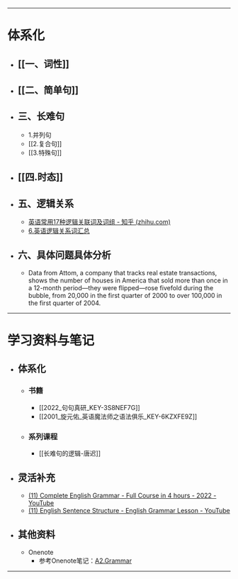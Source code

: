 ----
# 体系化
- ## [[一、词性]]
- ## [[二、简单句]]
- ## 三、长难句
	- 1.并列句
	- [[2.复合句]]
	- [[3.特殊句]]
- ## [[四.时态]]
- ## 五、逻辑关系
	- [英语常用17种逻辑关联词及词组 - 知乎 (zhihu.com)](https://zhuanlan.zhihu.com/p/44156385)
	- [6.英语逻辑关系词汇总](onenote:https://d.docs.live.net/a129753ae8c2511f/Onenote%20文件/A1%20计划和规划/链接到了Obsidian/A2.Grammar.one#6.英语逻辑关系词汇总&section-id={9A67D22E-F820-7E41-BEBC-61267813497B}&page-id={CCC401EA-0FA7-6842-9E63-7DCBF76B1251}&end) 
- ## 六、具体问题具体分析
	- Data from Attom, a company that tracks real estate transactions, shows the number of houses in America that sold more than once in a 12-month period—they were flipped—rose fivefold during the bubble, from 20,000 in the first quarter of 2000 to over 100,000 in the first quarter of 2004.
------
# 学习资料与笔记
- ## 体系化
	- ### 书籍
		- [[2022_句句真研_KEY-3S8NEF7G]]
		- [[2001_旋元佑_英语魔法师之语法俱乐_KEY-6KZXFE9Z]]
	- ### 系列课程
		- [[长难句的逻辑-唐迟]]
- ## 灵活补充
	- [(11) Complete English Grammar - Full Course in 4 hours - 2022 - YouTube](https://www.youtube.com/watch?v=aOsILFNgtIo)
	- [(11) English Sentence Structure - English Grammar Lesson - YouTube](https://www.youtube.com/watch?v=jul2urONzOQ&list=PLD6t6ckHsruY_i7_rZhKcRBmXDdawiqUM)
- ## 其他资料
	- Onenote
		- 参考Onenote笔记：[A2.Grammar](onenote:https://d.docs.live.net/a129753ae8c2511f/Onenote%20文件/A1%20计划和规划/需要找时间录入进obsidian的/A2.Grammar.one#section-id={9A67D22E-F820-7E41-BEBC-61267813497B}&end) 

----
